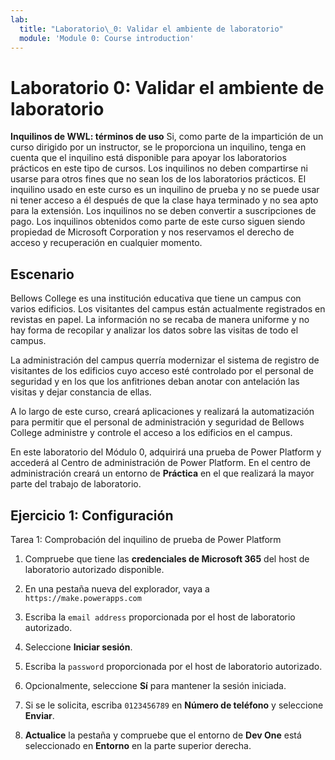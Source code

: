```yaml
---
lab:
  title: "Laboratorio\_0: Validar el ambiente de laboratorio"
  module: 'Module 0: Course introduction'
---
```


# Laboratorio 0: Validar el ambiente de laboratorio

**Inquilinos de WWL: términos de uso** Si, como parte de la impartición de un curso dirigido por un instructor, se le proporciona un inquilino, tenga en cuenta que el inquilino está disponible para apoyar los laboratorios prácticos en este tipo de cursos. Los inquilinos no deben compartirse ni usarse para otros fines que no sean los de los laboratorios prácticos. El inquilino usado en este curso es un inquilino de prueba y no se puede usar ni tener acceso a él después de que la clase haya terminado y no sea apto para la extensión. Los inquilinos no se deben convertir a suscripciones de pago. Los inquilinos obtenidos como parte de este curso siguen siendo propiedad de Microsoft Corporation y nos reservamos el derecho de acceso y recuperación en cualquier momento. 

## Escenario

Bellows College es una institución educativa que tiene un campus con varios edificios. Los visitantes del campus están actualmente registrados en revistas en papel. La información no se recaba de manera uniforme y no hay forma de recopilar y analizar los datos sobre las visitas de todo el campus.

La administración del campus querría modernizar el sistema de registro de visitantes de los edificios cuyo acceso esté controlado por el personal de seguridad y en los que los anfitriones deban anotar con antelación las visitas y dejar constancia de ellas. 

A lo largo de este curso, creará aplicaciones y realizará la automatización para permitir que el personal de administración y seguridad de Bellows College administre y controle el acceso a los edificios en el campus.

En este laboratorio del Módulo 0, adquirirá una prueba de Power Platform y accederá al Centro de administración de Power Platform. En el centro de administración creará un entorno de **Práctica** en el que realizará la mayor parte del trabajo de laboratorio.


## Ejercicio 1: Configuración

Tarea 1: Comprobación del inquilino de prueba de Power Platform

1.  Compruebe que tiene las **credenciales de Microsoft 365** del host de laboratorio autorizado disponible. 

2.  En una pestaña nueva del explorador, vaya a `https://make.powerapps.com`

3.  Escriba la `email address` proporcionada por el host de laboratorio autorizado. 

4.  Seleccione **Iniciar sesión**. 

5.  Escriba la `password` proporcionada por el host de laboratorio autorizado. 

6.  Opcionalmente, seleccione **Sí** para mantener la sesión iniciada.

7.  Si se le solicita, escriba `0123456789` en **Número de teléfono** y seleccione **Enviar**.

8.  **Actualice** la pestaña y compruebe que el entorno de **Dev One** está seleccionado en **Entorno** en la parte superior derecha. 

